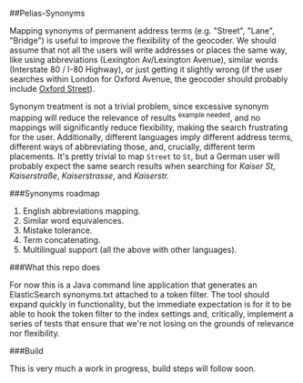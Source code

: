 ##Pelias-Synonyms

Mapping synonyms of permanent address terms (e.g. "Street", "Lane", "Bridge") is useful to improve the flexibility of the geocoder. We should assume that not all the users will write addresses or places the same way, like using abbreviations (Lexington Av/Lexington Avenue), similar words (Interstate 80 / I-80 Highway), or just getting it slightly wrong (if the user searches within London for Oxford Avenue, the geocoder should probably include [Oxford Street](http://en.wikipedia.org/wiki/Oxford_Street)).

Synonym treatment is not a trivial problem, since excessive synonym mapping will reduce the relevance of results <sup>example needed</sup>, and no mappings will significantly reduce flexibility, making the search frustrating for the user. Additionally, different languages imply different address terms, different ways of abbreviating those, and, crucially, different term placements. It's pretty trivial to map ```Street``` to ```St```, but a German user will probably expect the same search results when searching for *Kaiser St*, *Kaiserstraße*, *Kaiserstrasse*, and *Kaiserstr.*

###Synonyms roadmap 

1. English abbreviations mapping.
2. Similar word equivalences.
3. Mistake tolerance.
4. Term concatenating.
5. Multilingual support (all the above with other languages).

###What this repo does

For now this is a Java command line application that generates an ElasticSearch synonyms.txt attached to a token filter. The tool should expand quickly in functionality, but the immediate expectation is for it to be able to hook the token filter to the index settings and, critically, implement a series of tests that ensure that we're not losing on the grounds of relevance nor flexibility.

###Build

This is very much a work in progress, build steps will follow soon. 